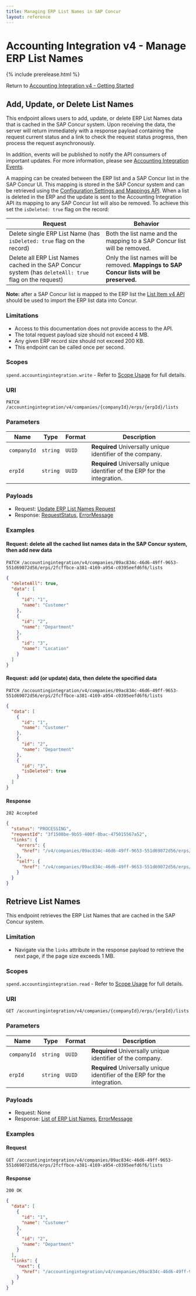 ```yaml
---
title: Managing ERP List Names in SAP Concur
layout: reference
---
```


# Accounting Integration v4 - Manage ERP List Names

{% include prerelease.html %}

Return to [Accounting Integration v4 - Getting Started](/api-reference/accounting-integration/v4.accountingintegration-get-started.html)

## <a name="patch-lists"></a>Add, Update, or Delete List Names

This endpoint allows users to add, update, or delete ERP List Names data that is cached in the SAP Concur system. Upon receiving the data, the server will return immediately with a response payload containing the request current status and a link to check the request status progress, then process the request asynchronously.

In addition, events will be published to notify the API consumers of important updates. For more information, please see [Accounting Integration Events](/event-topics/event-subscription-topic-accountingintegration.html).

A mapping can be created between the ERP list and a SAP Concur list in the SAP Concur UI. This mapping is stored in the SAP Concur system and can be retrieved using
the [Configuration Settings and Mappings API](/v4.accountingintegration-mappings.html).
When a list is deleted in the ERP and the update is sent to the Accounting Integration API its mapping to any SAP Concur list will also be removed. To achieve this set the `isDeleted: true` flag on the record:

|Request|Behavior|
|---|---|
Delete single ERP List Name (has `isDeleted: true` flag on the record)|Both the list name and the mapping to a SAP Concur list will be removed.|
Delete all ERP List Names cached in the SAP Concur system (has `deleteAll: true` flag on the request)|Only the list names will be removed. **Mappings to SAP Concur lists will be preserved.**|

**Note:** after a SAP Concur list is mapped to the ERP list the [List Item v4 API](/api-reference/common/list-item/v4.list-item.html) should be used to import the ERP list data into Concur.

### Limitations

* Access to this documentation does not provide access to the API.
* The total request payload size should not exceed 4 MB.
* Any given ERP record size should not exceed 200 KB.
* This endpoint can be called once per second.

### Scopes

`spend.accountingintegration.write` - Refer to [Scope Usage](./v4.accountingintegration-get-started.html#scope-usage) for full details.

### URI

```shell
PATCH /accountingintegration/v4/companies/{companyId}/erps/{erpId}/lists
```

### Parameters

|Name|Type|Format|Description|
|---|---|---|---|
`companyId`|`string`|`UUID`| **Required** Universally unique identifier of the company.|
`erpId`|`string`|`UUID`| **Required** Universally unique identifier of the ERP for the integration.|

### Payloads

* Request: [Update ERP List Names Request](./v4.accountingintegration-schema.html#list-of-list)
* Response: [RequestStatus](./v4.accountingintegration-schema.html#request-status), [ErrorMessage](./v4.accountingintegration-schema.html#errorMessage)

### Examples

#### Request: delete all the cached list names data in the SAP Concur system, then add new data

```shell
PATCH /accountingintegration/v4/companies/09ac834c-46d6-49ff-9653-551d69072d56/erps/2fcffbce-a381-4169-a954-c0395eefd6f6/lists
```

```json
{
  "deleteAll": true,
  "data": [
    {
      "id": "1",
      "name": "Customer"
    },
    {
      "id": "2",
      "name": "Department"
    },
    {
      "id": "3",
      "name": "Location"
    }
  ]
}
```

#### Request: add (or update) data, then delete the specified data

```shell
PATCH /accountingintegration/v4/companies/09ac834c-46d6-49ff-9653-551d69072d56/erps/2fcffbce-a381-4169-a954-c0395eefd6f6/lists
```

```json
{
  "data": [
    {
      "id": "1",
      "name": "Customer"
    },
    {
      "id": "2",
      "name": "Department"
    },
    {
      "id": "3",
      "isDeleted": true
    }
  ]
}
```

#### Response

```shell
202 Accepted
```

```json
{
  "status": "PROCESSING",
  "requestId": "3f1508be-9b55-400f-8bac-475015567a52",
  "links": {
    "errors": {
      "href": "/v4/companies/09ac834c-46d6-49ff-9653-551d69072d56/erps/2fcffbce-a381-4169-a954-c0395eefd6f6/requests/3f1508be-9b55-400f-8bac-475015567a52/errors"
    },
    "self": {
      "href": "/v4/companies/09ac834c-46d6-49ff-9653-551d69072d56/erps/2fcffbce-a381-4169-a954-c0395eefd6f6/requests/3f1508be-9b55-400f-8bac-475015567a52"
    }
  }
}
```

## <a name="get-lists"></a>Retrieve List Names

This endpoint retrieves the ERP List Names that are cached in the SAP Concur system.

### Limitation

* Navigate via the `links` attribute in the response payload to retrieve the next page, if the page size exceeds 1 MB.

### Scopes

`spend.accountingintegration.read` - Refer to [Scope Usage](./v4.accountingintegration-get-started.html#scope-usage) for full details.

### URI

```shell
GET /accountingintegration/v4/companies/{companyId}/erps/{erpId}/lists
```

### Parameters

|Name|Type|Format|Description|
|---|---|---|---|
`companyId`|`string`|`UUID`| **Required** Universally unique identifier of the company.|
`erpId`|`string`|`UUID`| **Required** Universally unique identifier of the ERP for the integration.|

### Payloads

* Request: None
* Response: [List of ERP List Names](./v4.accountingintegration-schema.html#list-of-list), [ErrorMessage](./v4.accountingintegration-schema.html#errorMessage)

### Examples

#### Request

```shell
GET /accountingintegration/v4/companies/09ac834c-46d6-49ff-9653-551d69072d56/erps/2fcffbce-a381-4169-a954-c0395eefd6f6/lists
```

#### Response

```shell
200 OK
```

```json
{
  "data": [
    {
      "id": "1",
      "name": "Customer"
    },
    {
      "id": "2",
      "name": "Department"
    }
  ],
  "links": {
    "next": {
      "href": "/accountingintegration/v4/companies/09ac834c-46d6-49ff-9653-551d69072d56/erps/2fcffbce-a381-4169-a954-c0395eefd6f6/lists?next=string"
    }
  }  
}
```
